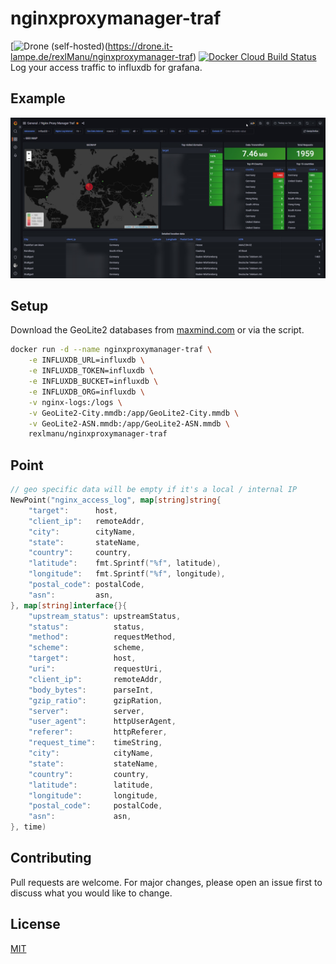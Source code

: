 # nginxproxymanager-traf

[![Drone (self-hosted)](https://img.shields.io/drone/build/rexlmanu/nginxproxymanager-traf?server=https%3A%2F%2Fdrone.it-lampe.de&style=for-the-badge)(https://drone.it-lampe.de/rexlManu/nginxproxymanager-traf)
[![Docker Cloud Build Status](https://img.shields.io/docker/cloud/build/rexlmanu/nginxproxymanager-traf?style=for-the-badge)](https://hub.docker.com/r/rexlmanu/nginxproxymanager-traf)
Log your access traffic to influxdb for grafana.

## Example
<img src=".github/assets/grafana.jpg">

## Setup

Download the GeoLite2 databases from [maxmind.com](https://www.maxmind.com/en/geolite2/) or via the script.

```bash
docker run -d --name nginxproxymanager-traf \
    -e INFLUXDB_URL=influxdb \
    -e INFLUXDB_TOKEN=influxdb \
    -e INFLUXDB_BUCKET=influxdb \
    -e INFLUXDB_ORG=influxdb \
    -v nginx-logs:/logs \
    -v GeoLite2-City.mmdb:/app/GeoLite2-City.mmdb \
    -v GeoLite2-ASN.mmdb:/app/GeoLite2-ASN.mmdb \
    rexlmanu/nginxproxymanager-traf
```

## Point
```go
// geo specific data will be empty if it's a local / internal IP
NewPoint("nginx_access_log", map[string]string{
    "target":      host,
    "client_ip":   remoteAddr,
    "city":        cityName,
    "state":       stateName,
    "country":     country,
    "latitude":    fmt.Sprintf("%f", latitude),
    "longitude":   fmt.Sprintf("%f", longitude),
    "postal_code": postalCode,
    "asn":         asn,
}, map[string]interface{}{
    "upstream_status": upstreamStatus,
    "status":          status,
    "method":          requestMethod,
    "scheme":          scheme,
    "target":          host,
    "uri":             requestUri,
    "client_ip":       remoteAddr,
    "body_bytes":      parseInt,
    "gzip_ratio":      gzipRation,
    "server":          server,
    "user_agent":      httpUserAgent,
    "referer":         httpReferer,
    "request_time":    timeString,
    "city":            cityName,
    "state":           stateName,
    "country":         country,
    "latitude":        latitude,
    "longitude":       longitude,
    "postal_code":     postalCode,
    "asn":             asn,
}, time)
```

## Contributing
Pull requests are welcome. For major changes, please open an issue first to discuss what you would like to change.

## License
[MIT](LICENSE)
